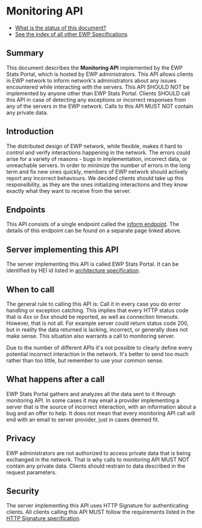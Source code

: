 Monitoring API
=========================================

* [What is the status of this document?][statuses]
* [See the index of all other EWP Specifications][develhub]


Summary
-------

This document describes the **Monitoring API** implemented by the EWP Stats Portal, which is hosted by EWP administrators. 
This API allows clients in EWP network to inform network's administrators about any issues encountered while interacting
with the servers. This API SHOULD NOT be implemented by anyone other than EWP Stats Portal. Clients SHOULD call this API
in case of detecting any exceptions or incorrect responses from any of the servers in the EWP network. 
Calls to this API MUST NOT contain any private data.


Introduction
----------------------

The distributed design of EWP network, while flexible, makes it hard to control and verify interactions happening
in the network. The errors could arise for a variety of reasons - bugs in implementation, incorrect data, or unreachable
servers. In order to minimize the number of errors in the long term and fix new ones quickly, members of EWP network
should actively report any incorrect behaviours. We decided clients should take up this responsibility, as they are the
ones initializing interactions and they know exactly what they want to receive from the server. 


Endpoints
---------

This API consists of a single endpoint called the [inform endpoint](endpoints/inform.md).
The details of this endpoint can be found on a separate page linked above.


Server implementing this API
----------------

The server implementing this API is called EWP Stats Portal. It can be identified by HEI id listed in [architecture specification][specs-arch].


When to call
------------

The general rule to calling this API is: Call it in every case you do error handling or exception catching. This implies that
every HTTP status code that is *4xx* or *5xx* should be reported, as well as connection timeouts. However, that is not all. 
For example server could return status code 200, but in reality the data returned is lacking, incorrect, or generally
does not make sense. This situation also warrants a call to monitoring server.

Due to the number of different APIs it's not possible to clearly define every potential incorrect interaction in the network.
It's better to send too much rather than too little, but remember to use your common sense.


What happens after a call
-------------------------

EWP Stats Portal gathers and analyzes all the data sent to it through monitoring API. In some cases it may email a provider
implementing a server that is the source of incorrect interaction, with an information about a bug and an offer to help.
It does not mean that every monitoring API call will end with an email to server provider, just in cases deemed fit.


Privacy
-------

EWP administrators are not authorized to access private data that is being exchanged in the network. That is why calls to
monitoring API MUST NOT contain any private data. Clients should restrain to data described in the request parameters.

Security
--------

The server implementing this API uses HTTP Signature for authenticating clients. All clients calling this API
MUST follow the requirements listed in the [HTTP Signature specification][sec-httpsig].



[develhub]: http://developers.erasmuswithoutpaper.eu/
[statuses]: https://github.com/erasmus-without-paper/ewp-specs-management#statuses
[sec-httpsig]: https://github.com/erasmus-without-paper/ewp-specs-sec-cliauth-httpsig
[specs-arch]: https://github.com/erasmus-without-paper/ewp-specs-architecture#permissions